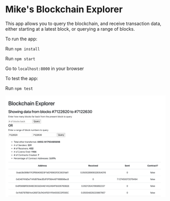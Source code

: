 # Mike's Blockchain Explorer

This app allows you to query the blockchain, and receive transaction data, either starting at a latest block, or querying a range of blocks.

To run the app:

Run `npm install`

Run `npm start`

Go to `localhost:8000` in your browser

To test the app:

Run `npm test`

![alt text](https://raw.githubusercontent.com/mikeislearning/blockchain-explorer/master/screenshot.png)

